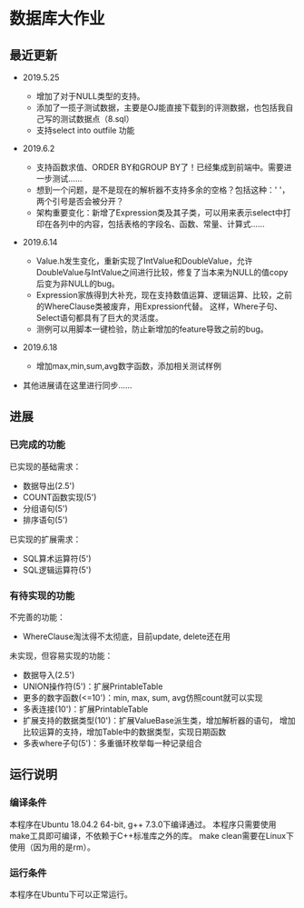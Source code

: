 # 数据库大作业

## 最近更新

- 2019.5.25  
  - 增加了对于NULL类型的支持。
  - 添加了一揽子测试数据，主要是OJ能直接下载到的评测数据，也包括我自己写的测试数据点（8.sql）
  - 支持select into outfile 功能
- 2019.6.2
  - 支持函数求值、ORDER BY和GROUP BY了！已经集成到前端中。需要进一步测试……
  - 想到一个问题，是不是现在的解析器不支持多余的空格？包括这种：' '，两个引号是否会被分开？
  - 架构重要变化：新增了Expression类及其子类，可以用来表示select中打印在各列中的内容，包括表格的字段名、函数、常量、计算式……
- 2019.6.14
  - Value.h发生变化，重新实现了IntValue和DoubleValue，允许DoubleValue与IntValue之间进行比较，修复了当本来为NULL的值copy后变为非NULL的bug。
  - Expression家族得到大补充，现在支持数值运算、逻辑运算、比较，之前的WhereClause类被废弃，用Expression代替。
    这样，Where子句、Select语句都具有了巨大的灵活度。
  - 测例可以用脚本一键检验，防止新增加的feature导致之前的bug。
- 2019.6.18
  - 增加max,min,sum,avg数字函数，添加相关测试样例

- 其他进展请在这里进行同步……

## 进展

### 已完成的功能

已实现的基础需求：

- 数据导出(2.5')
- COUNT函数实现(5')
- 分组语句(5')
- 排序语句(5')

已实现的扩展需求：

- SQL算术运算符(5')
- SQL逻辑运算符(5')

### 有待实现的功能

不完善的功能：

- WhereClause淘汰得不太彻底，目前update, delete还在用

未实现，但容易实现的功能：

- 数据导入(2.5')
- UNION操作符(5')：扩展PrintableTable
- 更多的数字函数(<=10')：min, max, sum, avg仿照count就可以实现
- 多表连接(10')：扩展PrintableTable
- 扩展支持的数据类型(10')：扩展ValueBase派生类，增加解析器的语句，
增加比较运算的支持，增加Table中的数据类型，实现日期函数
- 多表where子句(5')：多重循环枚举每一种记录组合

## 运行说明

### 编译条件

本程序在Ubuntu 18.04.2 64-bit, g++ 7.3.0下编译通过。
本程序只需要使用make工具即可编译，不依赖于C++标准库之外的库。
make clean需要在Linux下使用（因为用的是rm）。

### 运行条件

本程序在Ubuntu下可以正常运行。
